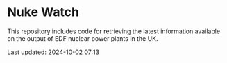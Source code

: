 # Nuke Watch

This repository includes code for retrieving the latest information available on the output of EDF nuclear power plants in the UK.

Last updated: 2024-10-02 07:13
